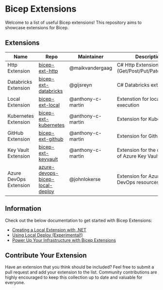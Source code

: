 # Bicep Extensions

Welcome to a  list of useful Bicep extensions! This repository aims to showcase extensions for Bicep.

## Extensions

| Name | Repo | Maintainer | Description |
|---|---|---|---|
| Http Extension | [bicep-ext-http](https://github.com/maikvandergaag/bicep-ext-http) | @maikvandergaag | C# Http Extension (Get/Post/Put/Patch/Delete) |
| Databricks Extension | [bicep-ext-databricks](https://github.com/Gijsreyn/bicep-ext-databricks) | @gijsreyn | C# Databricks extension |
| Local Extension | [bicep-ext-local](https://github.com/anthony-c-martin/bicep-ext-local) | @anthony-c-martin | Extenstion for local execution |
| Kubernetes Extension | [bicep-ext-kubernetes](https://github.com/anthony-c-martin/bicep-ext-kubernetes) | @anthony-c-martin | Extension for Kubernetes |
| GitHub Extension | [bicep-ext-github](https://github.com/anthony-c-martin/bicep-ext-github) | @anthony-c-martin | Extension for Github |
| Key Vault Extension | [bicep-ext-keyvault](https://github.com/anthony-c-martin/bicep-ext-keyvault) | @anthony-c-martin | Extension for the dataplane of Azure Key Vault|
| Azure DevOps Extension | [azure-devops-bicep-local-deploy](https://github.com/johnlokerse/azure-devops-bicep-local-deploy) | @johnlokerse | Extension for Azure DevOps resources |


## Information

Check out the below documentation to get started with Bicep Extensions:

* [Creating a Local Extension with .NET](https://github.com/Azure/bicep/blob/main/docs/experimental/local-deploy-dotnet-quickstart.md)
* [Using Local Deploy (Experimental!)](https://github.com/Azure/bicep/blob/main/docs/experimental/local-deploy.md)
* [Power Up Your Infrastructure with Bicep Extensions](https://msftplayground.com/2025/09/bicep-extensions)

## Contribute Your Extension

Have an extension that you think should be included? Feel free to submit a pull request and add your extension to the list. Community contributions are highly encouraged to keep this collection up to date and valuable for everyone.

